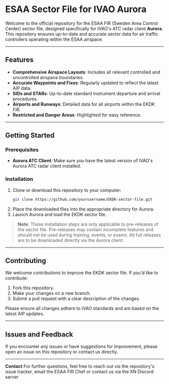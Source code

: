 # ESAA Sector File for IVAO Aurora

Welcome to the official repository for the ESAA FIR (Sweden Area Control Center) sector file, designed specifically for IVAO's ATC radar client **Aurora**. This repository ensures up-to-date and accurate sector data for air traffic controllers operating within the ESAA airspace.

---

## Features

- **Comprehensive Airspace Layouts**: Includes all relevant controlled and uncontrolled airspace boundaries.
- **Accurate Waypoints and Fixes**: Regularly updated to reflect the latest AIP data.
- **SIDs and STARs**: Up-to-date standard instrument departure and arrival procedures.
- **Airports and Runways**: Detailed data for all airports within the EKDK FIR.
- **Restricted and Danger Areas**: Highlighted for easy reference.

---

## Getting Started

### Prerequisites
- **Aurora ATC Client**: Make sure you have the latest version of IVAO's Aurora ATC radar client installed.

### Installation
1. Clone or download this repository to your computer:
   ```bash
   git clone https://github.com/yourusername/EKDK-sector-file.git
   ```
2. Place the downloaded files into the appropriate directory for Aurora.
3. Launch Aurora and load the EKDK sector file.

> **Note**: These installation steps are only applicable to pre-releases of the sector file. Pre-releases may contain incomplete features and should not be used during training, events, or exams. All full releases are to be downloaded directly via the Aurora client.

---

## Contributing

We welcome contributions to improve the EKDK sector file. If you'd like to contribute:
1. Fork this repository.
2. Make your changes on a new branch.
3. Submit a pull request with a clear description of the changes.

Please ensure all changes adhere to IVAO standards and are based on the latest AIP updates.

---

## Issues and Feedback

If you encounter any issues or have suggestions for improvement, please open an issue on this repository or contact us directly.

---

**Contact**
For further questions, feel free to reach out via the repository's issue tracker, email the ESAA FIR Chef or contact us via the XN Discord server
